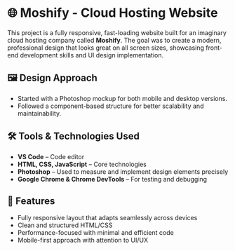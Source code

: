 # 🌐 Moshify - Cloud Hosting Website

This project is a fully responsive, fast-loading website built for an imaginary cloud hosting company called **Moshify**. The goal was to create a modern, professional design that looks great on all screen sizes, showcasing front-end development skills and UI design implementation.

## 🖼️ Design Approach

- Started with a Photoshop mockup for both mobile and desktop versions.
- Followed a component-based structure for better scalability and maintainability.

## 🛠️ Tools & Technologies Used

- **VS Code** – Code editor  
- **HTML, CSS, JavaScript** – Core technologies  
- **Photoshop** – Used to measure and implement design elements precisely  
- **Google Chrome & Chrome DevTools** – For testing and debugging

## 🚀 Features

- Fully responsive layout that adapts seamlessly across devices  
- Clean and structured HTML/CSS  
- Performance-focused with minimal and efficient code  
- Mobile-first approach with attention to UI/UX

